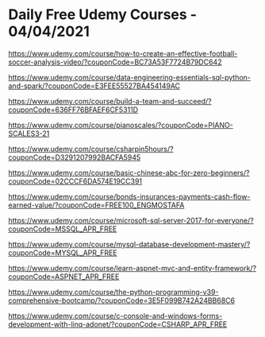 # Daily Free Udemy Courses - 04/04/2021

https://www.udemy.com/course/how-to-create-an-effective-football-soccer-analysis-video/?couponCode=BC73A53F7724B79DC642
https://www.udemy.com/course/data-engineering-essentials-sql-python-and-spark/?couponCode=E3FEE55527BA454149AC
https://www.udemy.com/course/build-a-team-and-succeed/?couponCode=636FF76BFAEF6CF5311D
https://www.udemy.com/course/pianoscales/?couponCode=PIANO-SCALES3-21
https://www.udemy.com/course/csharpin5hours/?couponCode=D3291207992BACFA5945
https://www.udemy.com/course/basic-chinese-abc-for-zero-beginners/?couponCode=02CCCF6DA574E19CC391
https://www.udemy.com/course/bonds-insurances-payments-cash-flow-earned-value/?couponCode=FREE100_ENGMOSTAFA
https://www.udemy.com/course/microsoft-sql-server-2017-for-everyone/?couponCode=MSSQL_APR_FREE
https://www.udemy.com/course/mysql-database-development-mastery/?couponCode=MYSQL_APR_FREE
https://www.udemy.com/course/learn-aspnet-mvc-and-entity-framework/?couponCode=ASPNET_APR_FREE
https://www.udemy.com/course/the-python-programming-v39-comprehensive-bootcamp/?couponCode=3E5F099B742A24BB68C6
https://www.udemy.com/course/c-console-and-windows-forms-development-with-linq-adonet/?couponCode=CSHARP_APR_FREE
